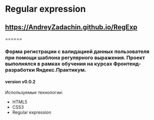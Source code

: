 # Regular expression

## https://AndreyZadachin.github.io/RegExp

======

### Форма регистрации с валидацией данных пользователя при помощи шаблона регулярного выражения. Проект выполнялся в рамках обучения на курсах Фронтенд-разработки Яндекс.Практикум.

#### version v0.0.2

Используемые технологии:

- HTML5
- CSS3
- Regular expression
